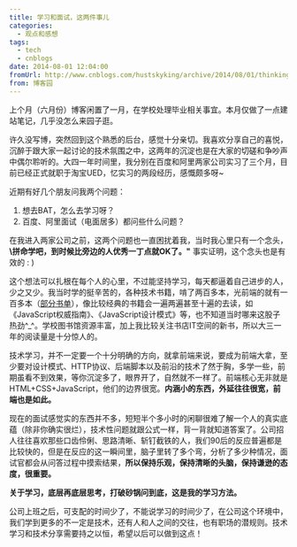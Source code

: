 ```yaml
---
title: 学习和面试，这两件事儿
categories:
  - 观点和感想
tags:
  - tech
  - cnblogs
date: 2014-08-01 12:04:00
fromUrl: http://www.cnblogs.com/hustskyking/archive/2014/08/01/thinking-between-learning-and-interview.html
from: 博客园
---
```



<p>上个月（六月份）博客闲置了一月，在学校处理毕业相关事宜。本月仅做了一点建站笔记，几乎没怎么来园子逛。</p>
<p>许久没写博，突然回到这个熟悉的后台，感觉十分亲切。我喜欢分享自己的喜悦，沉醉于跟大家一起讨论的技术氛围之中，这两年的沉淀也是在大家的切磋和争吵声中偶尔聆听的。大四一年时间里，我分别在百度和阿里两家公司实习了三个月，目前已经正式就职于淘宝UED，忆实习的两段经历，感慨颇多呀~</p>
<p>近期有好几个朋友问我两个问题：</p>
<ol>
<li>想去BAT，怎么去学习呀？</li>
<li>百度、阿里面试（电面居多）都问些什么问题？</li>
</ol>
<p>在我进入两家公司之前，这两个问题也一直困扰着我，当时我心里只有一个念头，<strong>\拼命学吧，到时候比旁边的人优秀一丁点就OK了。"</strong> 事实证明，这个念头也是有效的<img src="file:///C:\Users\HUSTSK~1\AppData\Local\Temp\SGPicFaceTpBq\4404\00C0D942.png" alt="">&nbsp;: )</p>
<p>这个想法可以扎根在每个人的心里，不过能坚持学习，每天都逼着自己进步的人，少之又少。我当时学的挺辛苦的，各种技术书籍，啃了两百多本，光前端的就有一百多本（<a title="部分书单" href="http://book.douban.com/people/hustskyking/collect">部分书单</a>），像比较经典的书籍会一遍两遍甚至十遍的去读，如《JavaScript权威指南》、《JavaScript设计模式》等，也不知道当时哪来这股子热劲^_^。学校图书馆资源丰富，加上我比较关注书店IT空间的新书，所以大三一年的阅读量是十分惊人的。</p>
<p>技术学习，并不一定要一个十分明确的方向，就拿前端来说，要成为前端大拿，至少要对设计模式、HTTP协议、后端脚本以及前沿的技术了然于胸，多学一些，前期虽看不到效果，等你沉淀多了，眼界开了，自然就不一样了。前端核心无非就是HTML+CSS+JavaScript，他们的边界很宽。<strong>内涵小的东西，外延往往很宽，前端也是如此。</strong></p>
<p>现在的面试感觉实的东西并不多，短短半个多小时的闲聊很难了解一个人的真实底蕴（除非你确实很烂），技术性问题就跟公式一样，背一背就知道答案了。公司招人往往喜欢那些口齿伶俐、思路清晰、斩钉截铁的人，我们90后的反应普遍都是比较快的，但是在反应的这一瞬间里，脑子里转了多个弯，分析了多少种情况，面试官都会从问答过程中摸索结果，<strong>所以保持乐观，保持清晰的头脑，保持谦逊的态度，很重要。</strong></p>
<p><strong>关于学习，底层再底层思考，打破砂锅问到底，这是我的学习方法。</strong></p>
<p>公司上班之后，可支配的时间少了，不能说学习的时间少了，在公司这个环境中，我们学到更多的不一定是技术，还有人和人之间的交往，也有职场的潜规则。技术学习和技术分享需要持之以恒，希望以后可以做到这点！</p>

